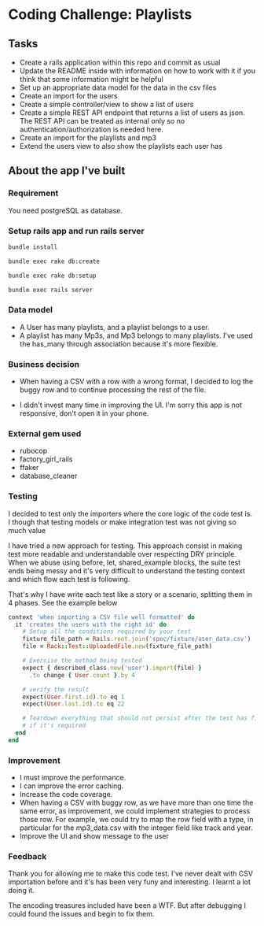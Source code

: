 # Coding Challenge: Playlists

## Tasks

- Create a rails application within this repo and commit as usual
- Update the README inside with information on how to work with it if you think that some information might be helpful
- Set up an appropriate data model for the data in the csv files
- Create an import for the users
- Create a simple controller/view to show a list of users
- Create a simple REST API endpoint that returns a list of users as json. The REST API can be treated as internal only so no authentication/authorization is needed here.
- Create an import for the playlists and mp3
- Extend the users view to also show the playlists each user has

## About the app I've built

### Requirement

You need postgreSQL as database.


### Setup rails app and run rails server

```bash
bundle install

bundle exec rake db:create

bundle exec rake db:setup

bundle exec rails server
```

### Data model

- A User has many playlists, and a playlist belongs to a user.
- A playlist has many Mp3s, and Mp3 belongs to many playlists. I've used the has_many through association because it's more flexible.

### Business decision

- When having a CSV with a row with a wrong format, I decided to log the buggy row and to continue processing the rest of the file.

- I didn't invest many time in improving the UI. I'm sorry this app is not responsive, don't open it in your phone.

### External gem used

- rubocop
- factory_girl_rails
- ffaker
- database_cleaner

### Testing

I decided to test only the importers where the core logic of the code test is. I though that testing models or make integration test was not giving so much value

I have tried a new approach for testing. This approach consist in making test more readable and understandable over respecting DRY principle. When we abuse using before, let, shared_example blocks, the suite test ends being messy and it's very difficult to understand the testing context and which flow each test is following.

That's why I have write each test like a story or a scenario, splitting them in 4 phases. See the example below

```ruby
context 'when importing a CSV file well formatted' do
  it 'creates the users with the right id' do
    # Setup all the conditions required by your test
    fixture_file_path = Rails.root.join('spec/fixture/user_data.csv')
    file = Rack::Test::UploadedFile.new(fixture_file_path)

    # Exercise the method being tested
    expect { described_class.new('user').import(file) }
      .to change { User.count }.by 4

    # verify the result
    expect(User.first.id).to eq 1
    expect(User.last.id).to eq 22

    # Teardown everything that should not persist after the test has finished
    # if it's required
  end
end
```

### Improvement

- I must improve the performance.
- I can improve the error caching.
- Increase the code coverage.
- When having a CSV with buggy row, as we have more than one time the same error, as improvement, we could implement strategies to process those row. For example, we could try to map the row field with a type, in particular for the mp3_data.csv with the integer field like track and year.
- Improve the UI and show message to the user

### Feedback

Thank you for allowing me to make this code test. I've never dealt with CSV importation before and it's has been very funy and interesting. I learnt a lot doing it.

The encoding treasures included have been a WTF. But after debugging I could found the issues and begin to fix them.

